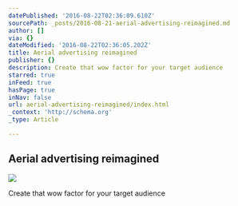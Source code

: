 ```yaml
---
datePublished: '2016-08-22T02:36:09.610Z'
sourcePath: _posts/2016-08-21-aerial-advertising-reimagined.md
author: []
via: {}
dateModified: '2016-08-22T02:36:05.202Z'
title: Aerial advertising reimagined
publisher: {}
description: Create that wow factor for your target audience
starred: true
inFeed: true
hasPage: true
inNav: false
url: aerial-advertising-reimagined/index.html
_context: 'http://schema.org'
_type: Article

---
```

## Aerial advertising reimagined
![](https://the-grid-user-content.s3-us-west-2.amazonaws.com/6cdb504d-1d9d-4854-b8b3-feb1098f6731.jpg)

Create that wow factor for your target audience